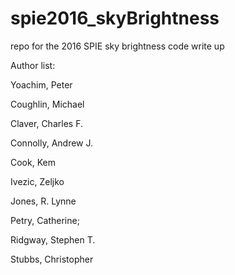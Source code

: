 # spie2016_skyBrightness
repo for the 2016 SPIE sky brightness code write up


Author list:

Yoachim, Peter 

Coughlin, Michael

Claver, Charles F.

Connolly, Andrew J.

Cook, Kem

Ivezic, Zeljko

Jones, R. Lynne

Petry, Catherine;

Ridgway, Stephen T.

Stubbs, Christopher

